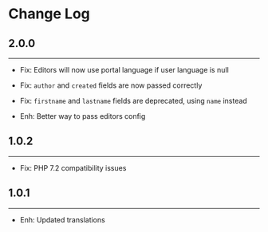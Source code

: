 # Change Log

## 2.0.0
--------------------
- Fix: Editors will now use portal language if user language is null
- Fix: `author` and `created` fields are now passed correctly
- Fix: `firstname` and `lastname` fields are deprecated, using `name` instead

- Enh: Better way to pass editors config

## 1.0.2
--------------------
- Fix: PHP 7.2 compatibility issues


## 1.0.1
-----------------------
- Enh: Updated translations
